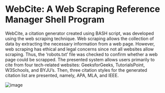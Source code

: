 # WebCite: A Web Scraping Reference Manager Shell Program

WebCite, a citation generator created using BASH script, was developed using the web scraping technique. Web scraping allows the collection of data by extracting the necessary information from a web page. However, web scraping has ethical and legal concerns since not all websites allow scraping. Thus, the ‘robots.txt’ file was checked to confirm whether a web page could be scrapped. The presented system allows users primarily to cite from four tech-related websites: GeeksforGeeks, TutorialsPoint, W3Schools, and BYJU’s. Then, three citation styles for the generated citation list are presented, namely, APA, MLA, and IEEE.

![image](https://github.com/user-attachments/assets/64d2c5bd-ead1-4ae8-ba3d-e3b809eaf7ad)
